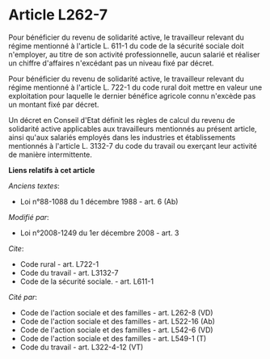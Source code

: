# Article L262-7

Pour bénéficier du revenu de solidarité active, le travailleur relevant du régime mentionné à l'article L. 611-1 du code de
la sécurité sociale doit n'employer, au titre de son activité professionnelle, aucun salarié et réaliser un chiffre
d'affaires n'excédant pas un niveau fixé par décret. 

Pour bénéficier du revenu de solidarité active, le travailleur relevant du régime mentionné à l'article L. 722-1 du code
rural doit mettre en valeur une exploitation pour laquelle le dernier bénéfice agricole connu n'excède pas un montant fixé
par décret. 

Un décret en Conseil d'Etat définit les règles de calcul du revenu de solidarité active applicables aux travailleurs
mentionnés au présent article, ainsi qu'aux salariés employés dans les industries et établissements mentionnés à l'article L.
3132-7 du code du travail ou exerçant leur activité de manière intermittente.

**Liens relatifs à cet article**

_Anciens textes_:

  - Loi n°88-1088 du 1 décembre 1988 - art. 6 (Ab)

_Modifié par_:

  - Loi n°2008-1249 du 1er décembre 2008 - art. 3

_Cite_:

  - Code rural - art. L722-1
  - Code du travail - art. L3132-7
  - Code de la sécurité sociale. - art. L611-1

_Cité par_:

  - Code de l'action sociale et des familles - art. L262-8 (VD)
  - Code de l'action sociale et des familles - art. L522-16 (Ab)
  - Code de l'action sociale et des familles - art. L542-6 (VD)
  - Code de l'action sociale et des familles - art. L549-1 (T)
  - Code du travail - art. L322-4-12 (VT)
